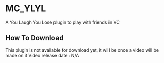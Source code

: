 # MC_YLYL
A You Laugh You Lose plugin to play with friends in VC

## How To Download
This plugin is not available for download yet, it will be once a video will be made on it
Video release date : N/A
